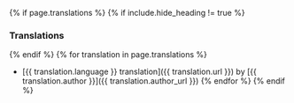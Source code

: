 {% if page.translations %}
{% if include.hide_heading != true %}
### Translations

{% endif %}
{% for translation in page.translations %}
- [{{ translation.language }} translation]({{ translation.url }}) by [{{ translation.author }}]({{ translation.author_url }})
{% endfor %}
{% endif %}
